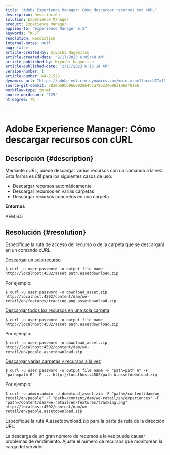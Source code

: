 ```yaml
---
title: "Adobe Experience Manager: Cómo descargar recursos con cURL"
description: Descripción
solution: Experience Manager
product: Experience Manager
applies-to: "Experience Manager 6.5"
keywords: “KCS”
resolution: Resolution
internal-notes: null
bug: false
article-created-by: Kiyoshi Nagamitsu
article-created-date: "2/17/2023 6:05:48 AM"
article-published-by: Kiyoshi Nagamitsu
article-published-date: "2/17/2023 6:15:14 AM"
version-number: 1
article-number: KA-21528
dynamics-url: "https://adobe-ent.crm.dynamics.com/main.aspx?forceUCI=1&pagetype=entityrecord&etn=knowledgearticle&id=0898611e-89ae-ed11-aad1-6045bd006d92"
source-git-commit: 383eba8bb9660928b4bca786234006a106ef81e6
workflow-type: tm+mt
source-wordcount: '125'
ht-degree: 7%

---
```


# Adobe Experience Manager: Cómo descargar recursos con cURL

## Descripción {#description}


Mediante cURL, puede descargar varios recursos con un comando a la vez. Esta forma es útil para los siguientes casos de uso:

- Descargar recursos automáticamente
- Descargar recursos en varias carpetas
- Descargar recursos concretos en una carpeta


<b>Entornos</b>

AEM 6.5


## Resolución {#resolution}


Especifique la ruta de acceso del recurso o de la carpeta que se descargará en un comando cURL.

<u>Descargar un solo recurso</u>


```
$ curl -u user:password -o output file name http://localhost:4502/asset path.assetdownload.zip
```


Por ejemplo:


```
$ curl -u user:password -o download_asset.zip http://localhost:4502/content/dam/we-retail/en/features/tracking.png.assetdownload.zip
```


<u>Descargar todos los recursos en una sola carpeta</u>


```
$ curl -u user:password -o output file name http://localhost:4502/asset path.assetdownload.zip
```


Por ejemplo:


```
$ curl -u user:password -o download_asset.zip http://localhost:4502/content/dam/we-retail/en/people.assetdownload.zip
```


<u>Descargar varias carpetas y recursos a la vez</u>


```
$ curl -u user:password -o output file name -F "path=path A" -F "path=path B" -F ... http://localhost:4502/path A.assetdownload.zip
```


Por ejemplo:


```
$ curl -u admin:admin -o download_asset.zip -F "path=/content/dam/we-retail/en/people" -F "path=/content/dam/we-retail/en/experiences" -F "path=/content/dam/we-retail/en/features/tracking.png" http://localhost:4502/content/dam/we-retail/en/people.assetdownload.zip
```


Especifique la ruta A.assetdownload.zip para la parte de ruta de la dirección URL.

La descarga de un gran número de recursos a la vez puede causar problemas de rendimiento. Ajuste el número de recursos que monitorean la carga del servidor.
